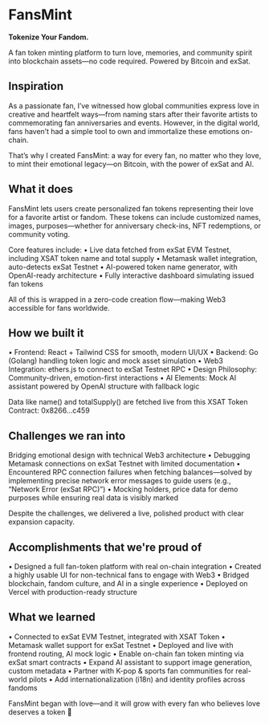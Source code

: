 # FansMint
**Tokenize Your Fandom.**  

A fan token minting platform to turn love, memories, and community spirit into blockchain assets—no code required. Powered by Bitcoin and exSat.


## Inspiration
As a passionate fan, I’ve witnessed how global communities express love in creative and heartfelt ways—from naming stars after their favorite artists to commemorating fan anniversaries and events. However, in the digital world, fans haven’t had a simple tool to own and immortalize these emotions on-chain.

That’s why I created FansMint: a way for every fan, no matter who they love, to mint their emotional legacy—on Bitcoin, with the power of exSat and AI.


## What it does
FansMint lets users create personalized fan tokens representing their love for a favorite artist or fandom. These tokens can include customized names, images, purposes—whether for anniversary check-ins, NFT redemptions, or community voting.

Core features include:
•	Live data fetched from exSat EVM Testnet, including XSAT token name and total supply
•	Metamask wallet integration, auto-detects exSat Testnet
•	AI-powered token name generator, with OpenAI-ready architecture
•	Fully interactive dashboard simulating issued fan tokens

All of this is wrapped in a zero-code creation flow—making Web3 accessible for fans worldwide.


## How we built it
•	Frontend: React + Tailwind CSS for smooth, modern UI/UX
•	Backend: Go (Golang) handling token logic and mock asset simulation
•	Web3 Integration: ethers.js to connect to exSat Testnet RPC
•	Design Philosophy: Community-driven, emotion-first interactions
•	AI Elements: Mock AI assistant powered by OpenAI structure with fallback logic

Data like name() and totalSupply() are fetched live from this XSAT Token Contract:
0x8266...c459


## Challenges we ran into
Bridging emotional design with technical Web3 architecture
•	Debugging Metamask connections on exSat Testnet with limited documentation
•	Encountered RPC connection failures when fetching balances—solved by implementing precise network error messages to guide users (e.g., “Network Error (exSat RPC)”)
•	Mocking holders, price data for demo purposes while ensuring real data is visibly marked

Despite the challenges, we delivered a live, polished product with clear expansion capacity.


## Accomplishments that we're proud of
•	Designed a full fan-token platform with real on-chain integration
•	Created a highly usable UI for non-technical fans to engage with Web3
•	Bridged blockchain, fandom culture, and AI in a single experience
•	Deployed on Vercel with production-ready structure

## What we learned
•	Connected to exSat EVM Testnet, integrated with XSAT Token
•	Metamask wallet support for exSat Testnet
•	Deployed and live with frontend routing, AI mock logic
•	Enable on-chain fan token minting via exSat smart contracts
•	Expand AI assistant to support image generation, custom metadata
•	Partner with K-pop & sports fan communities for real-world pilots
•	Add internationalization (i18n) and identity profiles across fandoms

FansMint began with love—and it will grow with every fan who believes love deserves a token 💜